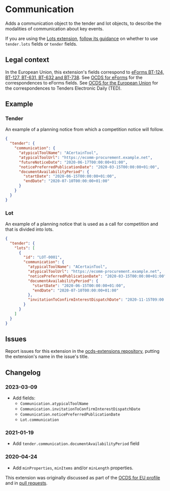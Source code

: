 # Communication

Adds a communication object to the tender and lot objects, to describe the modalities of communication about key events.

If you are using the [Lots extension](https://extensions.open-contracting.org/en/extensions/lots/master/), [follow its guidance](https://extensions.open-contracting.org/en/extensions/lots/master/#usage) on whether to use `tender.lots` fields or `tender` fields.

## Legal context

In the European Union, this extension's fields correspond to [eForms BT-124, BT-127, BT-631, BT-632 and BT-738](https://docs.ted.europa.eu/eforms/latest/reference/business-terms/). See [OCDS for eForms](https://standard.open-contracting.org/profiles/eforms/latest/en/) for the correspondences to eForms fields. See [OCDS for the European Union](http://standard.open-contracting.org/profiles/eu/master/en/) for the correspondences to Tenders Electronic Daily (TED).

## Example

### Tender

An example of a planning notice from which a competition notice will follow.

```json
{
  "tender": {
    "communication": {
      "atypicalToolName": "ACertainTool",
      "atypicalToolUrl": "https://ecomm-procurement.example.net",
      "futureNoticeDate": "2020-06-17T00:00:00+01:00",
      "noticePreferredPublicationDate": "2020-03-15T00:00:00+01:00",
      "documentAvailabilityPeriod": {
        "startDate": "2020-06-15T00:00:00+01:00",
        "endDate": "2020-07-10T00:00:00+01:00"
      }
    }
  }
}
```

### Lot

An example of a planning notice that is used as a call for competition and that is divided into lots.

```json
{
  "tender": {
    "lots": [
      {
        "id": "LOT-0001",
        "communication": {
          "atypicalToolName": "ACertainTool",
          "atypicalToolUrl": "https://ecomm-procurement.example.net",
          "noticePreferredPublicationDate": "2020-03-15T00:00:00+01:00",
          "documentAvailabilityPeriod": {
            "startDate": "2020-06-15T00:00:00+01:00",
            "endDate": "2020-07-10T00:00:00+01:00"
          },
          "invitationToConfirmInterestDispatchDate": "2020-11-15T09:00:00+01:00"
        }
      }
    ]
  }
}
```

## Issues

Report issues for this extension in the [ocds-extensions repository](https://github.com/open-contracting/ocds-extensions/issues), putting the extension's name in the issue's title.

## Changelog

### 2023-03-09

* Add fields:
  * `Communication.atypicalToolName`
  * `Communication.invitationToConfirmInterestDispatchDate`
  * `Communication.noticePreferredPublicationDate`
  * `Lot.communication`

### 2021-01-19

* Add `tender.communication.documentAvailabilityPeriod` field

### 2020-04-24

* Add `minProperties`, `minItems` and/or `minLength` properties.

This extension was originally discussed as part of the [OCDS for EU profile](https://github.com/open-contracting-extensions/european-union/issues) and in [pull requests](https://github.com/open-contracting-extensions/ocds_communication_extension/pulls?q=is%3Apr+is%3Aclosed).
